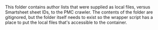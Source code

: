 This folder contains author lists that were supplied as local files, versus
Smartsheet sheet IDs, to the PMC crawler. The contents of the folder are
gitignored, but the folder itself needs to exist so the wrapper script has a
place to put the local files that's accessible to the container.
